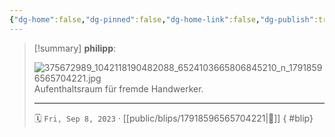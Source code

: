 ```yaml
---
{"dg-home":false,"dg-pinned":false,"dg-home-link":false,"dg-publish":true,"tags":["dgblip"],"disabled rules":["yaml-title","yaml-title-alias","file-name-heading"],"title":"philipp on instagram @ 2023-09-08","created-date":"2023-09-08T15:00:00","updated-date":"2025-05-02T17:43:08","dg-path":"blips/17918596565704221.md","permalink":"/blips/17918596565704221/","dgPassFrontmatter":true}
---
```


> [!summary] **philipp**:
>
> ![375672989_1042118190482088_6524103665806845210_n_17918596565704221.jpg](/img/user/attachments/375672989_1042118190482088_6524103665806845210_n_17918596565704221.jpg)
> Aufenthaltsraum für fremde Handwerker.
> - - -
>
> 🗓️ `Fri, Sep 8, 2023` · [[public/blips/17918596565704221\|🔗]]
{ #blip}

